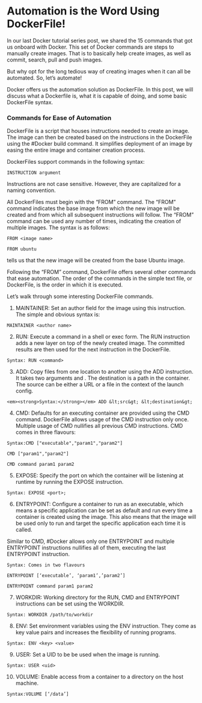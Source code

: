 # Automation is the Word Using DockerFile!

In our last Docker tutorial series post, we shared the 15 commands that got us onboard with Docker. This set of Docker commands are steps to manually create images. That is to basically help create images, as well as commit, search, pull and push images.

But why opt for the long tedious way of creating images when it can all be automated. So, let’s automate!

Docker offers us the automation solution as DockerFile. In this post, we will discuss what a Dockerfile is, what it is capable of doing, and some basic DockerFile syntax.

### Commands for Ease of Automation

DockerFile is a script that houses instructions needed to create an image. The image can then be created based on the instructions in the DockerFile using the #Docker build command. It simplifies deployment of an image by easing the entire image and container creation process.

DockerFiles support commands in the following syntax:
```
INSTRUCTION argument
```
Instructions are not case sensitive. However, they are capitalized for a naming convention.

All DockerFiles must begin with the “FROM” command. The “FROM” command indicates the base image from which the new image will be created and from which all subsequent instructions will follow. The “FROM” command can be used any number of times, indicating the creation of multiple images. The syntax is as follows:
```
FROM <image name>
```
```
FROM ubuntu
```
tells us that the new image will be created from the base Ubuntu image.

Following the “FROM” command, DockerFile offers several other commands that ease automation. The order of the commands in the simple text file, or DockerFile, is the order in which it is executed.

Let’s walk through some interesting DockerFile commands.

1. MAINTAINER: Set an author field for the image using this instruction. The simple and obvious syntax is:
```
MAINTAINER <author name>
```
2. RUN: Execute a command in a shell or exec form. The RUN instruction adds a new layer on top of the newly created image. The committed results are then used for the next instruction in the DockerFile.
```
Syntax: RUN <command>
```
3. ADD: Copy files from one location to another using the ADD instruction. It takes two arguments <source> and <destination>. The destination is a path in the container. The source can be either a URL or a file in the context of the launch config.
```
<em><strong>Syntax:</strong></em> ADD &lt;src&gt; &lt;destination&gt;
```
4. CMD: Defaults for an executing container are provided using the CMD command. DockerFile allows usage of the CMD instruction only once. Multiple usage of CMD nullifies all previous CMD instructions. CMD comes in three flavours:
```
Syntax:CMD ["executable","param1","param2"]
```
```
CMD ["param1","param2"]
```
```
CMD command param1 param2
```
5. EXPOSE: Specify the port on which the container will be listening at runtime by running the EXPOSE instruction.
```
Syntax: EXPOSE <port>;
```
6. ENTRYPOINT: Configure a container to run as an executable, which means a specific application can be set as default and run every time a container is created using the image. This also means that the image will be used only to run and target the specific application each time it is called.

Similar to CMD, #Docker allows only one ENTRYPOINT and multiple ENTRYPOINT instructions nullifies all of them, executing the last ENTRYPOINT instruction.
```
Syntax: Comes in two flavours
```
```
ENTRYPOINT [‘executable’, ‘param1’,’param2’]
```
```
ENTRYPOINT command param1 param2
```
7. WORKDIR: Working directory for the RUN, CMD and ENTRYPOINT instructions can be set using the WORKDIR.
```
Syntax: WORKDIR /path/to/workdir
```
8. ENV: Set environment variables using the ENV instruction. They come as key value pairs and increases the flexibility of running programs.
```
Syntax: ENV <key> <value>
```
9. USER: Set a UID to be be used when the image is running.
```
Syntax: USER <uid>
```
10. VOLUME: Enable access from a container to a directory on the host machine.
```
Syntax:VOLUME [‘/data’]
```